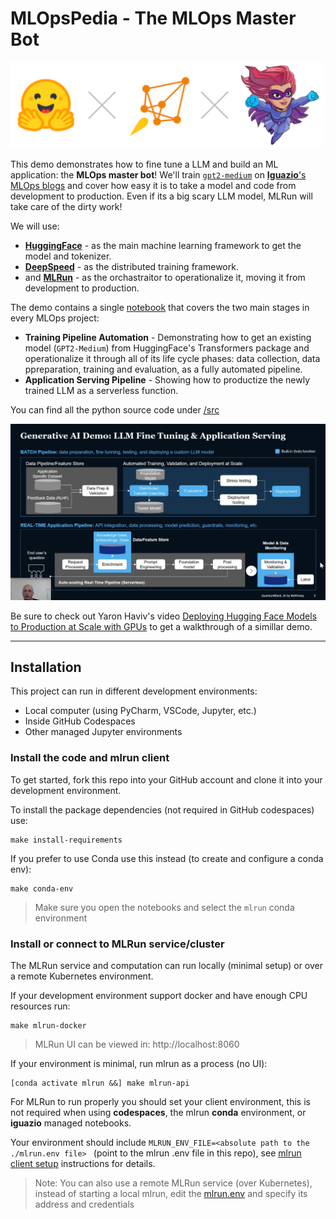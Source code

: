 # **MLOpsPedia** - The MLOps Master Bot

<img src="./images/hf-ds-mlrun.png" alt="huggingface-mlrun" style="width: 500px"/>

This demo demonstrates how to fine tune a LLM and build an ML application: the **MLOps master bot**! We'll train [`gpt2-medium`](https://huggingface.co/gpt2) on [**Iguazio**'s MLOps blogs](https://www.iguazio.com/blog/) and cover how easy it is to take a model and code from development to production. Even if its a big scary LLM model, MLRun will take care of the dirty work!

We will use:
* [**HuggingFace**](https://huggingface.co/) - as the main machine learning framework to get the model and tokenizer.
* [**DeepSpeed**](https://www.deepspeed.ai/) - as the distributed training framework.
* and [**MLRun**](https://www.mlrun.org/) - as the orchastraitor to operationalize it, moving it from development to production.

The demo contains a single [notebook](./tutorial.ipynb) that covers the two main stages in every MLOps project: 

* **Training Pipeline Automation** - Demonstrating how to get an existing model (`GPT2-Medium`) from HuggingFace's Transformers package and operationalize it through all of its life cycle phases: data collection, data ppreparation, training and evaluation, as a fully automated pipeline.
* **Application Serving Pipeline** - Showing how to productize the newly trained LLM as a serverless function.

You can find all the python source code under [/src](./src)

[<img src="./images/video-thumbnail.png" style="width: 700px"/>](http://www.youtube.com/watch?v=aAU54bTH6_o "MLOps for Generative AI with MLRun")

Be sure to check out Yaron Haviv's video [Deploying Hugging Face Models to Production at Scale with GPUs](http://www.youtube.com/watch?v=aAU54bTH6_o)
to get a walkthrough of a simillar demo.

___
<a id="installation"></a>
## Installation

This project can run in different development environments:
* Local computer (using PyCharm, VSCode, Jupyter, etc.)
* Inside GitHub Codespaces 
* Other managed Jupyter environments

### Install the code and mlrun client 

To get started, fork this repo into your GitHub account and clone it into your development environment.

To install the package dependencies (not required in GitHub codespaces) use:
 
    make install-requirements
    
If you prefer to use Conda use this instead (to create and configure a conda env):

    make conda-env

> Make sure you open the notebooks and select the `mlrun` conda environment 
 
### Install or connect to MLRun service/cluster

The MLRun service and computation can run locally (minimal setup) or over a remote Kubernetes environment.

If your development environment support docker and have enough CPU resources run:

    make mlrun-docker
    
> MLRun UI can be viewed in: http://localhost:8060
    
If your environment is minimal, run mlrun as a process (no UI):

    [conda activate mlrun &&] make mlrun-api
 
For MLRun to run properly you should set your client environment, this is not required when using **codespaces**, the mlrun **conda** environment, or **iguazio** managed notebooks.

Your environment should include `MLRUN_ENV_FILE=<absolute path to the ./mlrun.env file> ` (point to the mlrun .env file 
in this repo), see [mlrun client setup](https://docs.mlrun.org/en/latest/install/remote.html) instructions for details.  
     
> Note: You can also use a remote MLRun service (over Kubernetes), instead of starting a local mlrun, 
> edit the [mlrun.env](./mlrun.env) and specify its address and credentials  